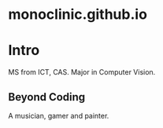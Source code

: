 # monoclinic.github.io

# Intro
MS from ICT, CAS.
Major in Computer Vision.

## Beyond Coding
A musician, gamer and painter.
